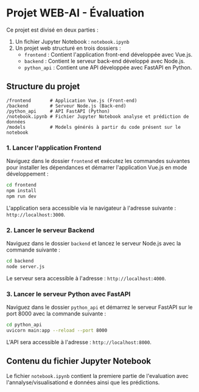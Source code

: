 
# Projet WEB-AI - Évaluation

Ce projet est divisé en deux parties :

1. Un fichier Jupyter Notebook : `notebook.ipynb`
2. Un projet web structuré en trois dossiers : 
   - `frontend` : Contient l'application front-end développée avec Vue.js.
   - `backend` : Contient le serveur back-end développé avec Node.js.
   - `python_api` : Contient une API développée avec FastAPI en Python.

## Structure du projet

```
/frontend       # Application Vue.js (Front-end)
/backend        # Serveur Node.js (Back-end)
/python_api     # API FastAPI (Python)
/notebook.ipynb # Fichier Jupyter Notebook analyse et prédiction de données
/models         # Models générés à partir du code présent sur le notebook
```

### 1. Lancer l'application Frontend

Naviguez dans le dossier `frontend` et exécutez les commandes suivantes pour installer les dépendances et démarrer l'application Vue.js en mode développement :

```bash
cd frontend
npm install
npm run dev
```

L'application sera accessible via le navigateur à l'adresse suivante : `http://localhost:3000`.

### 2. Lancer le serveur Backend

Naviguez dans le dossier `backend` et lancez le serveur Node.js avec la commande suivante :

```bash
cd backend
node server.js
```

Le serveur sera accessible à l'adresse : `http://localhost:4000`.

### 3. Lancer le serveur Python avec FastAPI

Naviguez dans le dossier `python_api` et démarrez le serveur FastAPI sur le port 8000 avec la commande suivante :

```bash
cd python_api
uvicorn main:app --reload --port 8000
```

L'API sera accessible à l'adresse : `http://localhost:8000`.

## Contenu du fichier Jupyter Notebook

Le fichier `notebook.ipynb` contient la premiere partie de l'evaluation avec l'annalyse/visualisationd e données ainsi que les prédictions.
